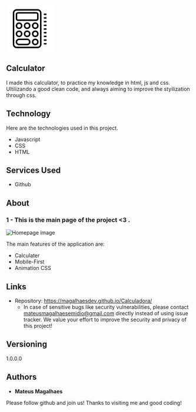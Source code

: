 
![Logo of the project](https://github.com/MagalhaesDev/Calculator-IMC/blob/main/assets/img/icons8-calculator.svg)


## Calculator 
I made this calculator, to practice my knowledge in html, js and css. Ultilizando a good clean code, and always aiming to improve the styilization through css.

## Technology 

Here are the technologies used in this project.

* Javascript
* CSS
* HTML

## Services Used

* Github


## About

### 1 - This is the main page of the project <3 .

![Homepage image](https://user-images.githubusercontent.com/95831951/152833954-fe52e269-238a-4565-94c8-2657b13c1acc.png)



The main features of the application are:
 - Calculater
 - Mobile-First
 - Animation CSS


## Links
  - Repository: https://magalhaesdev.github.io/Calculadora/
    -  In case of sensitive bugs like security vulnerabilities, please contact
      mateusmagalhaesemidio@gmail.com directly instead of using issue tracker. We value your effort
      to improve the security and privacy of this project!

  ## Versioning

  1.0.0.0


  ## Authors

  * **Mateus Magalhaes**

  Please follow github and join us!
  Thanks to visiting me and good coding!
